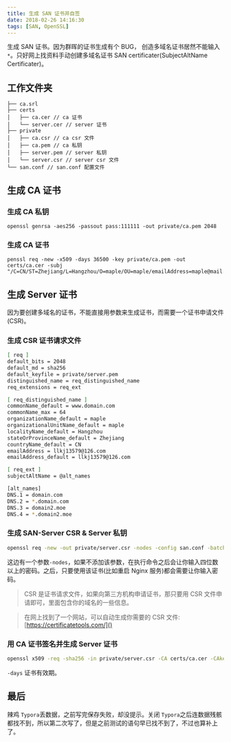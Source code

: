 ```yaml
---
title: 生成 SAN 证书并自签
date: 2018-02-26 14:16:30
tags: [SAN, OpenSSL]
---
```


生成 SAN 证书。因为群晖的证书生成有个 BUG， 创造多域名证书居然不能输入`*`。只好网上找资料手动创建多域名证书 SAN certificater(SubjectAltName Certificater)。

## 工作文件夹

```shell
├── ca.srl
├── certs
│   ├── ca.cer // ca 证书
│   └── server.cer // server 证书
├── private
│   ├── ca.csr // ca csr 文件
│   ├── ca.pem // ca 私钥
│   ├── server.pem // server 私钥 
│   └── server.csr // server csr 文件
└── san.conf // san.conf 配置文件
```

## 生成 CA 证书

### 生成 CA 私钥

```
openssl genrsa -aes256 -passout pass:111111 -out private/ca.pem 2048
```

### 生成 CA 证书

```shell
penssl req -new -x509 -days 36500 -key private/ca.pem -out certs/ca.cer -subj "/C=CN/ST=Zhejiang/L=Hangzhou/O=maple/OU=maple/emailAddress=maple@mail.com"
```

## 生成 Server 证书

因为要创建多域名的证书，不能直接用参数来生成证书，而需要一个证书申请文件(CSR)。

### 生成 CSR 证书请求文件

```sh
[ req ]
default_bits = 2048
default_md = sha256
default_keyfile = private/server.pem
distinguished_name = req_distinguished_name
req_extensions = req_ext

[ req_distinguished_name ]
commonName_default = www.domain.com
commonName_max = 64
organizationName_default = maple
organizationalUnitName_default = maple
localityName_default = Hangzhou
stateOrProvinceName_default = Zhejiang
countryName_default = CN
emailAddress = llkj13579@126.com
emailAddress_default = llkj13579@126.com

[ req_ext ]
subjectAltName = @alt_names

[alt_names]
DNS.1 = domain.com
DNS.2 = *.domain.com
DNS.3 = domain2.moe
DNS.4 = *.domain2.moe
```

### 生成  SAN-Server CSR & Server 私钥

```sh
openssl req -new -out private/server.csr -nodes -config san.conf -batch
```

这边有一个参数`-nodes`，如果不添加该参数，在执行命令之后会让你输入四位数以上的密码。之后，只要使用该证书(比如重启 Nginx 服务)都会需要让你输入密码。

>   CSR 是证书请求文件，如果向第三方机构申请证书，那只要用 CSR 文件申请即可，里面包含你的域名的一些信息。

>在网上找到了一个网站，可以自动生成你需要的 CSR 文件: [https://certificatetools.com/]()

### 用 CA 证书签名并生成 Server 证书

```sh
openssl x509 -req -sha256 -in private/server.csr -CA certs/ca.cer -CAkey private/ca.pem -CAcreateserial -out certs/server.cer -extensions req_ext -extfile san.conf -days 3650
```

`-days` 证书有效期。

## 最后

辣鸡 `Typora`丢数据，之前写完保存失败，却没提示。关闭 `Typora`之后连数据残骸都找不到，所以第二次写了，但是之前测试的语句早已找不到了，不过也算补上了。

